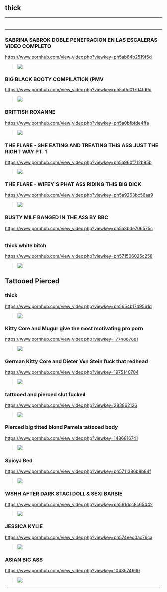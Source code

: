 ## thick
---
### 

>![]()
---
### SABRINA SABROK DOBLE PENETRACION EN LAS ESCALERAS VIDEO COMPLETO
https://www.pornhub.com/view_video.php?viewkey=ph5ab84b2519f5d
>![](https://di.phncdn.com/videos/201803/24/159287922/thumbs_60/(m=ecuKGgaaaa)(mh=LNopocWs4Xoh-R97)3.jpg)
### BIG BLACK BOOTY COMPILATION (PMV
https://www.pornhub.com/view_video.php?viewkey=ph5a0d017d4fd0d
>![](https://ci.phncdn.com/videos/201711/16/141298032/original/(m=ecuKGgaaaa)(mh=-oORaSrxb4dydPJl)9.jpg)
### BRITTISH ROXANNE
https://www.pornhub.com/view_video.php?viewkey=ph5a0bfbfde4ffa
>![](https://ci.phncdn.com/videos/201711/15/141196762/original/(m=ecuKGgaaaa)(mh=ACN-TZGuaPonF158)4.jpg)
### THE FLARE - SHE EATING AND TREATING THIS ASS JUST THE RIGHT WAY PT. 1
https://www.pornhub.com/view_video.php?viewkey=ph5a960f712b95b
>![](https://ci.phncdn.com/videos/201802/25/155939822/original/(m=ecuKGgaaaa)(mh=MhRAoKeXio5ypxXG)7.jpg)
### THE FLARE - WIFEY'S PHAT ASS RIDING THIS BIG DICK
https://www.pornhub.com/view_video.php?viewkey=ph5a9263bc56aa9
>![](https://ci.phncdn.com/videos/201802/28/156287912/original/(m=ecuKGgaaaa)(mh=wRCaM9PHfu7-yQWj)5.jpg)
### BUSTY MILF BANGED IN THE ASS BY BBC
https://www.pornhub.com/view_video.php?viewkey=ph5a3bde706575c
>![]()
### thick white bitch
https://www.pornhub.com/view_video.php?viewkey=ph571506025c258
>![](https://bi.phncdn.com/videos/201604/18/74219421/original/(m=ecuKGgaaaa)(mh=_G53towCDGPk8gnf)2.jpg)
## Tattooed Pierced
### thick
https://www.pornhub.com/view_video.php?viewkey=ph5654b1749561d
>![](https://bi.phncdn.com/videos/201511/24/62362831/original/(m=ecuKGgaaaa)(mh=f1oxFPKoROV0i4MK)12.jpg)
### Kitty Core and Mugur give the most motivating pro porn 
https://www.pornhub.com/view_video.php?viewkey=1774887881
>![](https://ci.phncdn.com/videos/201501/22/37896631/original/(m=ecuKGgaaaa)(mh=fQdioLLSbaBqH8gK)16.jpg)
### German Kitty Core and Dieter Von Stein fuck that redhead 
https://www.pornhub.com/view_video.php?viewkey=1975140704
>![](https://ci.phncdn.com/videos/201501/19/37732031/original/(m=ecuKGgaaaa)(mh=dV6z9VWAPFGI0eun)13.jpg)
### tattooed and pierced slut fucked
https://www.pornhub.com/view_video.php?viewkey=283862126
>![](https://ci.phncdn.com/videos/201312/06/20600651/original/(m=ecuKGgaaaa)(mh=n-4Ur1R93AtwSHE0)11.jpg)
### Pierced big titted blond Pamela tattooed body
https://www.pornhub.com/view_video.php?viewkey=1486816741
>![](https://ci.phncdn.com/videos/201412/30/36745791/original/(m=ecuKGgaaaa)(mh=eyEr7AwZVIsbgo2t)5.jpg)
### SpicyJ Bed
https://www.pornhub.com/view_video.php?viewkey=ph5711386b8b84f
>![](https://bi.phncdn.com/videos/201604/15/73948851/original/(m=ecuKGgaaaa)(mh=e5DPahUMZkyHfbWZ)3.jpg)
### WSHH AFTER DARK STACI DOLL & SEXI BARBIE
https://www.pornhub.com/view_video.php?viewkey=ph561dcc8c65442
>![](https://ci.phncdn.com/videos/201510/13/59424201/original/(m=ecuKGgaaaa)(mh=yWGlUXVBPNZbOWfs)15.jpg)
### JESSICA KYLIE
https://www.pornhub.com/view_video.php?viewkey=ph574eed0ac76ca
>![](https://bi.phncdn.com/videos/201606/01/78289401/original/(m=ecuKGgaaaa)(mh=iLBeMGEc3qvR9oB4)12.jpg)
### ASIAN BIG ASS
https://www.pornhub.com/view_video.php?viewkey=1043674660
>![](https://bi.phncdn.com/videos/201408/06/30382402/original/(m=ecuKGgaaaa)(mh=7XiuA87gMOI8QZ_w)7.jpg)
---
